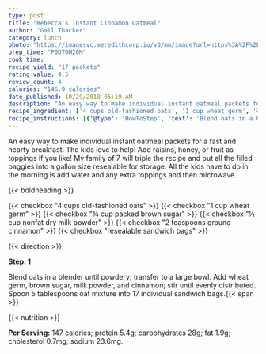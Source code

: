 ```yaml
---
type: post
title: "Rebecca's Instant Cinnamon Oatmeal"
author: "Gail Thacker"
category: lunch
photo: "https://imagesvc.meredithcorp.io/v3/mm/image?url=https%3A%2F%2Fimages.media-allrecipes.com%2Fuserphotos%2F871092.jpg"
prep_time: "P0DT0H20M"
cook_time: 
recipe_yield: "17 packets"
rating_value: 4.5
review_count: 4
calories: "146.9 calories"
date_published: 10/29/2018 05:19 AM
description: "An easy way to make individual instant oatmeal packets for a fast and hearty breakfast. The kids love to help! Add raisins, honey, or fruit as toppings if you like! My family of 7 will triple the recipe and put all the filled baggies into a gallon size resealable for storage. All the kids have to do in the morning is add water and any extra toppings and then microwave."
recipe_ingredient: ['4 cups old-fashioned oats', '1 cup wheat germ', '¾ cup packed brown sugar', '½ cup nonfat dry milk powder', '2 teaspoons ground cinnamon', 'resealable sandwich bags']
recipe_instructions: [{'@type': 'HowToStep', 'text': 'Blend oats in a blender until powdery; transfer to a large bowl. Add wheat germ, brown sugar, milk powder, and cinnamon; stir until evenly distributed. Spoon 5 tablespoons oat mixture into 17 individual sandwich bags.\n'}]
---
```


An easy way to make individual instant oatmeal packets for a fast and hearty breakfast. The kids love to help! Add raisins, honey, or fruit as toppings if you like! My family of 7 will triple the recipe and put all the filled baggies into a gallon size resealable for storage. All the kids have to do in the morning is add water and any extra toppings and then microwave. 

{{< boldheading >}}

{{< checkbox "4 cups old-fashioned oats" >}}
{{< checkbox "1 cup wheat germ" >}}
{{< checkbox "¾ cup packed brown sugar" >}}
{{< checkbox "½ cup nonfat dry milk powder" >}}
{{< checkbox "2 teaspoons ground cinnamon" >}}
{{< checkbox "resealable sandwich bags" >}}


{{< direction >}}

**Step: 1**

Blend oats in a blender until powdery; transfer to a large bowl. Add wheat germ, brown sugar, milk powder, and cinnamon; stir until evenly distributed. Spoon 5 tablespoons oat mixture into 17 individual sandwich bags.{{< span >}}

{{< nutrition >}}

**Per Serving:** 147 calories; protein 5.4g; carbohydrates 28g; fat 1.9g; cholesterol 0.7mg; sodium 23.6mg.
